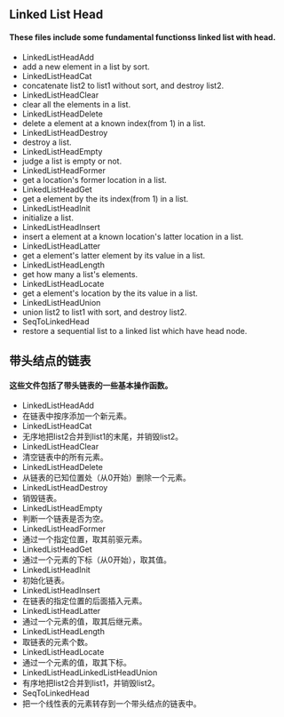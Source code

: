 ## Linked List Head
#### These files include some  fundamental functionss linked list with head.
- LinkedListHeadAdd
 - add a new element in a list by sort.
- LinkedListHeadCat
 - concatenate list2 to list1 without sort, and destroy list2.
- LinkedListHeadClear
 - clear all the elements in a list.
- LinkedListHeadDelete
 - delete a element at a known index(from 1) in a list.
- LinkedListHeadDestroy
 - destroy a list.
- LinkedListHeadEmpty
 - judge a list is empty or not.
- LinkedListHeadFormer
 - get a location's former location in a list.
- LinkedListHeadGet
 - get a element by the its index(from 1) in a list.
- LinkedListHeadInit
 - initialize a list.
- LinkedListHeadInsert
 - insert a element at a known location's latter location in a list.
- LinkedListHeadLatter
 - get a element's latter element by its value in a list.
- LinkedListHeadLength
 - get how many a list's elements.
- LinkedListHeadLocate
 - get a element's location by the its value in a list.
- LinkedListHeadUnion
 - union list2 to list1 with sort, and destroy list2.
- SeqToLinkedHead
 - restore a sequential list to a linked list which have head node.

## 带头结点的链表
#### 这些文件包括了带头链表的一些基本操作函数。

- LinkedListHeadAdd
 - 在链表中按序添加一个新元素。
- LinkedListHeadCat
 - 无序地把list2合并到list1的末尾，并销毁list2。
- LinkedListHeadClear
 - 清空链表中的所有元素。
- LinkedListHeadDelete
 - 从链表的已知位置处（从0开始）删除一个元素。
- LinkedListHeadDestroy
 - 销毁链表。
- LinkedListHeadEmpty
 - 判断一个链表是否为空。
- LinkedListHeadFormer
 - 通过一个指定位置，取其前驱元素。
- LinkedListHeadGet
 - 通过一个元素的下标（从0开始），取其值。
- LinkedListHeadInit
 - 初始化链表。
- LinkedListHeadInsert
 - 在链表的指定位置的后面插入元素。
- LinkedListHeadLatter
 - 通过一个元素的值，取其后继元素。
- LinkedListHeadLength
 - 取链表的元素个数。
- LinkedListHeadLocate
 - 通过一个元素的值，取其下标。
- LinkedListHeadLinkedListHeadUnion
 - 有序地把list2合并到list1，并销毁list2。
- SeqToLinkedHead
 - 把一个线性表的元素转存到一个带头结点的链表中。
